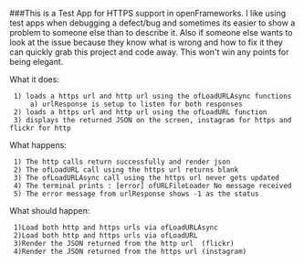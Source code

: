###This is a Test App for HTTPS support in openFrameworks. 
I like using test apps when debugging a defect/bug and sometimes its easier to show a problem to someone else than 
to describe it.  Also if someone else wants to look at the issue because they know what is wrong and how to fix it
they can quickly grab this project and code away. This won't win any points for being elegant.


What it does:

     1) loads a https url and http url using the ofLoadURLAsync functions
         a) urlResponse is setup to listen for both responses
     2) loads a https url and http url using the ofLoadURL function
     3) displays the returned JSON on the screen, instagram for https and flickr for http


What happens:
 
     1) The http calls return successfully and render json
     2) The ofLoadURL call using the https url returns blank
     3) The ofLoadURLAsync call using the https url never gets updated
     4) The terminal prints : [error] ofURLFileLoader No message received
     5) The error message from urlResponse shows -1 as the status

What should happen:

     1)Load both http and https urls via ofLoadURLAsync
     2)Load both http and https urls via ofLoadURL
     3)Render the JSON returned from the http url  (flickr)
     4)Render the JSON returned from the https url (instagram)

